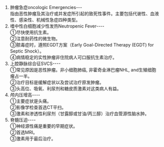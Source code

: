 1. 肿瘤急症oncologic Emergencies---  
指由恶性肿瘤及其治疗或并发症所引起的致死性事件。主要包括代谢性、血液性、感染性、机械性急症四种类型。  
2. 嗜中性白细胞减少性发热Neutropenic Fever----  
①尽快使用抗生素。  
②注意耐药性的微生物。  
③脓毒症时，遵照EGDT方案（Early Goal-Directed Therapy (EGDT) for Septic Shock）。  
④病情稳定的实性肿瘤非住院病人可口服抗生素治疗。  
3. 上腔静脉综合征SVCS----  
①常见原因是恶性肿瘤。非小细胞肺癌, 非霍奇金淋巴瘤NHL, and生殖细胞瘤占一半。  
②治疗目标是缓解症状以及尝试治疗原发肿瘤。  
③头高位、吸氧、利尿剂和糖皮质激素对这类病人有益。  
4. 颅内压增高----  
①主要症状是头痛。  
②影像学检查首选CT平扫。  
③激素和渗透性利尿剂（甘露醇或甘油/丙三醇）治疗血管源性脑水肿。  
5. 脊髓压迫----  
①神经源性痛是重要的早期症状。  
②首选MRI。  
③激素用于最后治疗。  